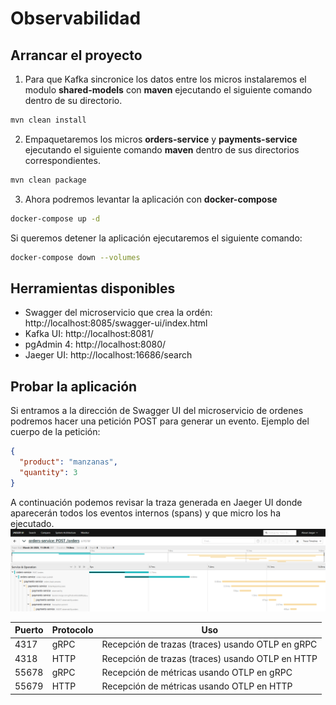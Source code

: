 # Observabilidad

## Arrancar el proyecto
1. Para que Kafka sincronice los datos entre los micros instalaremos el modulo **shared-models** con **maven** ejecutando el siguiente comando dentro de su directorio.
```bash
mvn clean install
```

2. Empaquetaremos los micros **orders-service** y **payments-service** ejecutando el siguiente comando **maven** dentro de sus directorios correspondientes.
```bash
mvn clean package
```

3. Ahora podremos levantar la aplicación con **docker-compose**
```bash
docker-compose up -d
```

Si queremos detener la aplicación ejecutaremos el siguiente comando:
```bash
docker-compose down --volumes
```

## Herramientas disponibles
* Swagger del microservicio que crea la ordén: http://localhost:8085/swagger-ui/index.html
* Kafka UI: http://localhost:8081/
* pgAdmin 4: http://localhost:8080/
* Jaeger UI: http://localhost:16686/search

## Probar la aplicación
Si entramos a la dirección de Swagger UI del microservicio de ordenes podremos hacer una petición POST para generar un evento. Ejemplo del cuerpo de la petición:
```json
{
  "product": "manzanas",
  "quantity": 3
}
```

A continuación podemos revisar la traza generada en Jaeger UI donde aparecerán todos los eventos internos (spans) y que micro los ha ejecutado.
![jaeger](./img/jaeger.png)

| Puerto | Protocolo | Uso                                              |
|--------|-----------|--------------------------------------------------|
| 4317   | gRPC      | Recepción de trazas (traces) usando OTLP en gRPC |
| 4318   | HTTP      | Recepción de trazas (traces) usando OTLP en HTTP |
| 55678  | gRPC      | Recepción de métricas usando OTLP en gRPC        |
| 55679  | HTTP      | Recepción de métricas usando OTLP en HTTP        |
